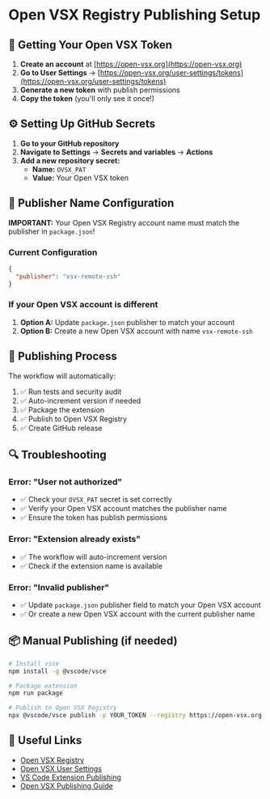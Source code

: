 # Open VSX Registry Publishing Setup

## 🔑 Getting Your Open VSX Token

1. **Create an account** at [https://open-vsx.org](https://open-vsx.org)
2. **Go to User Settings** → [https://open-vsx.org/user-settings/tokens](https://open-vsx.org/user-settings/tokens)
3. **Generate a new token** with publish permissions
4. **Copy the token** (you'll only see it once!)

## ⚙️ Setting Up GitHub Secrets

1. **Go to your GitHub repository**
2. **Navigate to Settings** → **Secrets and variables** → **Actions**
3. **Add a new repository secret:**
   - **Name:** `OVSX_PAT`
   - **Value:** Your Open VSX token

## 🔧 Publisher Name Configuration

**IMPORTANT:** Your Open VSX Registry account name must match the publisher in `package.json`!

### Current Configuration

```json
{
  "publisher": "vsx-remote-ssh"
}
```

### If your Open VSX account is different

1. **Option A:** Update `package.json` publisher to match your account
2. **Option B:** Create a new Open VSX account with name `vsx-remote-ssh`

## 🚀 Publishing Process

The workflow will automatically:

1. ✅ Run tests and security audit
2. ✅ Auto-increment version if needed
3. ✅ Package the extension
4. ✅ Publish to Open VSX Registry
5. ✅ Create GitHub release

## 🔍 Troubleshooting

### Error: "User not authorized"

- ✅ Check your `OVSX_PAT` secret is set correctly
- ✅ Verify your Open VSX account matches the publisher name
- ✅ Ensure the token has publish permissions

### Error: "Extension already exists"

- ✅ The workflow will auto-increment version
- ✅ Check if the extension name is available

### Error: "Invalid publisher"

- ✅ Update `package.json` publisher field to match your Open VSX account
- ✅ Or create a new Open VSX account with the current publisher name

## 📦 Manual Publishing (if needed)

```bash
# Install vsce
npm install -g @vscode/vsce

# Package extension
npm run package

# Publish to Open VSX Registry
npx @vscode/vsce publish -p YOUR_TOKEN --registry https://open-vsx.org
```

## 🔗 Useful Links

- [Open VSX Registry](https://open-vsx.org)
- [Open VSX User Settings](https://open-vsx.org/user-settings/tokens)
- [VS Code Extension Publishing](https://code.visualstudio.com/api/working-with-extensions/publishing-extension)
- [Open VSX Publishing Guide](https://github.com/eclipse/openvsx/wiki/Publishing-Extensions)

